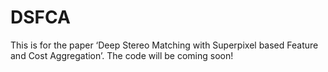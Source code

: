 # DSFCA
This is for the paper ‘Deep Stereo Matching with Superpixel based Feature and Cost Aggregation’. The code will be coming soon!
